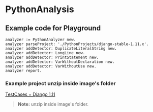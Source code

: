 # PythonAnalysis

## Example code for Playground

```smalltalk
analyzer := PythonAnalyzer new.
analyzer parseProject: './PythonProjects/django-stable-1.11.x'.
analyzer addDetector: DuplicateLiteralString new.
analyzer addDetector: LongLine new.
analyzer addDetector: PrintStatement new.
analyzer addDetector: VarWithoutDeclaration new.
analyzer addDetector: VarWithoutUse new.
analyzer report.
```
### Example project unzip inside image's folder

[TestCases + Django 1.11](https://drive.google.com/uc?id=1LurCXJ8E16H_85fGc8d2wtKMocr4Vm2f&export=download)
> **Note:** unzip inside image's folder.
